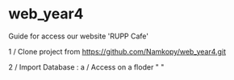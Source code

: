 # web_year4
Guide for access our website 'RUPP Cafe'

1 / Clone project from https://github.com/Namkopy/web_year4.git

2 / Import Database :
  a / Access on a floder " "
